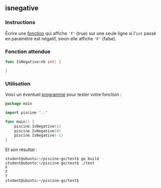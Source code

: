 ## isnegative

### Instructions

Écrire une [fonction](TODO-LINK) qui affiche `'T'` (true) sur une seule ligne si l'`int` passé en paramètre est négatif, sinon elle affiche `'F'` (false).

### Fonction attendue

```go
func IsNegative(nb int) {

}
```

### Utilisation

Voici un éventuel [programme](TODO-LINK) pour tester votre fonction :

```go
package main

import piscine ".."

func main() {
	piscine.IsNegative(1)
	piscine.IsNegative(0)
	piscine.IsNegative(-1)
}
```

Et son résultat :

```console
student@ubuntu:~/piscine-go/test$ go build
student@ubuntu:~/piscine-go/test$ ./test
F
F
T
student@ubuntu:~/piscine-go/test$
```
